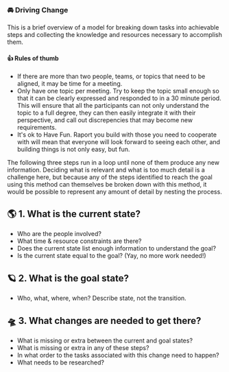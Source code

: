### 🚘 Driving Change

This is a brief overview of a model for breaking down tasks into achievable steps and collecting the knowledge and resources necessary to accomplish them.

#### 👍 Rules of thumb

- If there are more than two people, teams, or topics that need to be aligned, it may be time for a meeting.
- Only have one topic per meeting. Try to keep the topic small enough so that it can be clearly expressed and responded to in a 30 minute period. This will ensure that all the participants can not only understand the topic to a full degree, they can then easily integrate it with their perspective, and call out discrepencies that may become new requirements.
- It's ok to Have Fun. Raport you build with those you need to cooperate with will mean that everyone will look forward to seeing each other, and building things is not only easy, but fun.

The following three steps run in a loop until none of them produce any new information. Deciding what is relevant and what is too much detail is a challenge here, but because any of the steps identified to reach the goal using this method can themselves be broken down with this method, it would be possible to represent any amount of detail by nesting the process.

## 🌎  1. What is the current state?

- Who are the people involved?
- What time & resource constraints are there?
- Does the current state list enough information to understand the goal?
- Is the current state equal to the goal? (Yay, no more work needed!)

## 🪐  2. What is the goal state?

- Who, what, where, when? Describe state, not the transition.

## 🛸  3. What changes are needed to get there?

- What is missing or extra between the current and goal states?
- What is missing or extra in any of these steps?
- In what order to the tasks associated with this change need to happen?
- What needs to be researched?